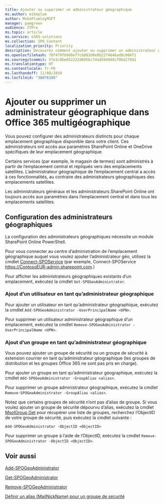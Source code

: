 ```yaml
---
title: Ajouter ou supprimer un administrateur géographique
ms.author: mikeplum
author: MikePlumleyMSFT
manager: pamgreen
audience: ITPro
ms.topic: article
ms.service: o365-solutions
ms.collection: SPO_Content
localization_priority: Priority
description: Découvrez comment ajouter ou supprimer un administrateur géographique dans Office 365 multigéographique.
ms.openlocfilehash: 70f479fb9d0e77cb803d9e0b2274646ad8c066f1
ms.sourcegitcommit: 5fe1c9be652222d6956c7dad5949ddcf0bd27041
ms.translationtype: HT
ms.contentlocale: fr-FR
ms.lasthandoff: 11/08/2019
ms.locfileid: "38076188"
---
```

# <a name="add-or-remove-a-geo-administrator-in-office-365-multi-geo"></a>Ajouter ou supprimer un administrateur géographique dans Office 365 multigéographique

Vous pouvez configurer des administrateurs distincts pour chaque emplacement géographique disponible dans votre client. Ces administrateurs ont accès aux paramètres SharePoint Online et OneDrive spécifiques de leur emplacement géographique.

Certains services (par exemple, le magasin de termes) sont administrés à partir de l’emplacement central et répliqués vers des emplacements satellites. L’administrateur géographique de l’emplacement central a accès à ces fonctionnalités, au contraire des administrateurs géographiques des emplacements satellites.

Les administrateurs généraux et les administrateurs SharePoint Online ont toujours accès aux paramètres dans l’emplacement central et dans tous les emplacements satellites.

## <a name="configuring-geo-administrators"></a>Configuration des administrateurs géographiques

La configuration des administrateurs géographiques nécessite un module SharePoint Online PowerShell.

Pour vous connecter au centre d’administration de l’emplacement géographique auquel vous voulez ajouter l’administrateur géo, utilisez la cmdlet [Connect-SPOService](https://docs.microsoft.com/powershell/module/sharepoint-online/Connect-SPOService) (par exemple, Connect-SPOService https://ContosoEUR-admin.sharepoint.com.)

Pour afficher les administrateurs géographiques existants d’un emplacement, exécutez la cmdlet `Get-SPOGeoAdministrator`.

### <a name="adding-a-user-as-a-geo-admin"></a>Ajout d’un utilisateur en tant qu’administrateur géographique

Pour ajouter un utilisateur en tant qu’administrateur géographique, exécutez la cmdlet `Add-SPOGeoAdministrator -UserPrincipalName <UPN>`.

Pour supprimer un utilisateur administrateur géographique d’un emplacement, exécutez la cmdlet `Remove-SPOGeoAdministrator -UserPrincipalName <UPN>`.

### <a name="adding-a-group-as-a-geo-admin"></a>Ajout d’un groupe en tant qu’administrateur géographique

Vous pouvez ajouter un groupe de sécurité ou un groupe de sécurité à extension courrier en tant qu’administrateur géographique (les groupes de distribution et les groupes Office 365 ne sont pas pris en charge).

Pour ajouter un groupe en tant qu’administrateur géographique, exécutez la cmdlet `Add-SPOGeoAdministrator -GroupAlias <alias>`.

Pour supprimer un groupe administrateur géographique, exécutez la cmdlet `Remove-SPOGeoAdministrator -GroupAlias <alias>`.

Notez que certains groupes de sécurité n’ont pas d’alias de groupe. Si vous voulez ajouter un groupe de sécurité dépourvu d’alias, exécutez la cmdlet [MsolGroup Get](https://docs.microsoft.com/powershell/module/msonline/get-msolgroup) pour récupérer une liste de groupes, recherchez l’ObjectID de votre groupe de sécurité, puis exécutez la cmdlet suivante :

`Add-SPOGeoAdministrator -ObjectID <ObjectID>`

Pour supprimer un groupe à l’aide de l’ObjectID, exécutez la cmdlet `Remove-SPOGeoAdministrator -ObjectID <ObjectID>`.

## <a name="see-also"></a>Voir aussi

[Add-SPOGeoAdministrator](https://docs.microsoft.com/powershell/module/sharepoint-online/add-spogeoadministrator)

[Get-SPOGeoAdministrator](https://docs.microsoft.com/powershell/module/sharepoint-online/get-spogeoadministrator)

[Remove-SPOGeoAdministrator](https://docs.microsoft.com/powershell/module/sharepoint-online/remove-spogeoadministrator)

[Définir un alias (MailNickName) pour un groupe de sécurité](https://docs.microsoft.com/powershell/module/azuread/set-azureadgroup)